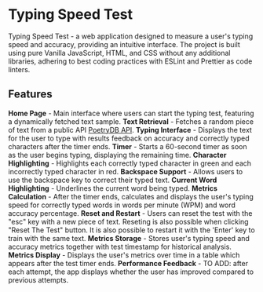 # Typing Speed Test

Typing Speed Test - a web application designed to measure a user's typing speed and accuracy, providing an intuitive interface. The project is built using pure Vanilla JavaScript, HTML, and CSS without any additional libraries, adhering to best coding practices with ESLint and Prettier as code linters.

## Features

**Home Page** - Main interface where users can start the typing test, featuring a dynamically fetched text sample.
**Text Retrieval** - Fetches a random piece of text from a public API [PoetryDB API](https://github.com/thundercomb/poetrydb).
**Typing Interface** - Displays the text for the user to type with results feedback on accuracy and correctly typed characters after the timer ends.
**Timer** - Starts a 60-second timer as soon as the user begins typing, displaying the remaining time.
**Character Highlighting** - Highlights each correctly typed character in green and each incorrectly typed character in red.
**Backspace Support** - Allows users to use the backspace key to correct their typed text.
**Current Word Highlighting** - Underlines the current word being typed.
**Metrics Calculation** - After the timer ends, calculates and displays the user's typing speed for correctly typed words in words per minute (WPM) and word accuracy percentage.
**Reset and Restart** - Users can reset the test with the "esc" key with a new piece of text. Reseting is also possible when clicking "Reset The Test" button. It is also possible to restart it with the 'Enter' key to train with the same text.
**Metrics Storage** - Stores user's typing speed and accuracy metrics together with test timestamp for historical analysis.
**Metrics Display** - Displays the user's metrics over time in a table which appears after the test timer ends.
**Performance Feedback** - TO ADD: after each attempt, the app displays whether the user has improved compared to previous attempts.
